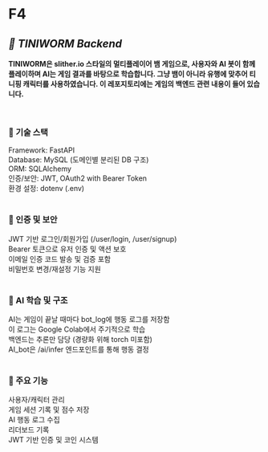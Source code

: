 # F4

## *🐍 TINIWORM Backend*

**TINIWORM은 slither.io 스타일의 멀티플레이어 뱀 게임으로, 사용자와 AI 봇이 함께 플레이하며 AI는 게임 결과를 바탕으로 학습합니다. 그냥 뱀이 아니라 유행에 맞추어 티니핑 캐릭터를 사용하였습니다. 이 레포지토리에는 게임의 백엔드 관련 내용이 들어 있습니다.**

<br>

### 🌟 기술 스택 <br>
Framework: FastAPI <br>
Database: MySQL (도메인별 분리된 DB 구조) <br>
ORM: SQLAlchemy <br>
인증/보안: JWT, OAuth2 with Bearer Token <br>
환경 설정: dotenv (.env) <br>
<br>
### 🔐 인증 및 보안 <br>
JWT 기반 로그인/회원가입 (/user/login, /user/signup) <br>
Bearer 토큰으로 유저 인증 및 액션 보호 <br>
이메일 인증 코드 발송 및 검증 포함 <br>
비밀번호 변경/재설정 기능 지원 <br>
<br>
### 🧠 AI 학습 및 구조 <br>
AI는 게임이 끝날 때마다 bot_log에 행동 로그를 저장함 <br>
이 로그는 Google Colab에서 주기적으로 학습 <br>
백엔드는 추론만 담당 (경량화 위해 torch 미포함) <br>
AI_bot은 /ai/infer 엔드포인트를 통해 행동 결정 <br>
<br>
### 🚀 주요 기능 <br>
사용자/캐릭터 관리 <br>
게임 세션 기록 및 점수 저장 <br>
AI 행동 로그 수집 <br>
리더보드 기록 <br>
JWT 기반 인증 및 코인 시스템 <br>
